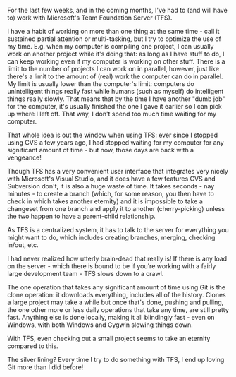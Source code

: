 For the last few weeks, and in the coming months, I've had to (and will have to) work with Microsoft's Team Foundation Server (TFS).

<!--more-->

I have a habit of working on more than one thing at the same time - call it sustained partial attention or multi-tasking, but I try to optimize the use of my time. E.g. when my computer is compiling one project, I can usually work on another project while it's doing that: as long as I have stuff to do, I can keep working even if my computer is working on other stuff. There is a limit to the number of projects I can work on in parallel, however, just like there's a limit to the amount of (real) work the computer can do in parallel. My limit is usually lower than the computer's limit: computers do unintelligent things really fast while humans (such as myself) do intelligent things really slowly. That means that by the time I have another "dumb job" for the computer, it's usually finished the one I gave it earlier so I can pick up where I left off. That way, I don't spend too much time waiting for my computer.

That whole idea is out the window when using TFS: ever since I stopped using CVS a few years ago, I had stopped waiting for my computer for any significant amount of time - but now, those days are back with a vengeance!

Though TFS has a very convenient user interface that integrates very nicely with Microsoft's Visual Studio, and it does have a few features CVS and Subversion don't, it is also a huge waste of time. It takes seconds - nay minutes - to create a branch (which, for some reason, you then have to check in which takes another eternity) and it is impossible to take a changeset from one branch and apply it to another (cherry-picking) unless the two happen to have a parent-child relationship.

As TFS is a centralized system, it has to talk to the server for everything you might want to do, which includes creating branches, merging, checking in/out, etc.

I had never realized how utterly brain-dead that really is! If there is any load on the server - which there is bound to be if you're working with a fairly large development team - TFS slows down to a crawl.

The one operation that takes any significant amount of time using Git is the clone operation: it downloads everything, includes all of the history. Clones a large project may take a while but once that's done, pushing and pulling, the one other more or less daily operations that take any time, are still pretty fast. Anything else is done locally, making it all blindingly fast - even on Windows, with both Windows and Cygwin slowing things down.

With TFS, even checking out a small project seems to take an eternity compared to this.

The silver lining? Every time I try to do something with TFS, I end up loving Git more than I did before!